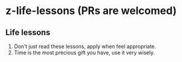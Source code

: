 # z-life-lessons (PRs are welcomed)
## Life lessons

1. Don't just read these lessons, apply when feel appropriate.
1. Time is the most precious gift you have, use it very wisely.